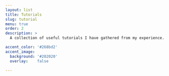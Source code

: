 ```yaml
---
layout: list
title: Tutorials
slug: tutorial
menu: true
order: 2
description: >
  A collection of useful tutorials I have gathered from my experience.

accent_color: '#268bd2'
accent_image:
  background: '#202020'
  overlay:    false 

---
```

